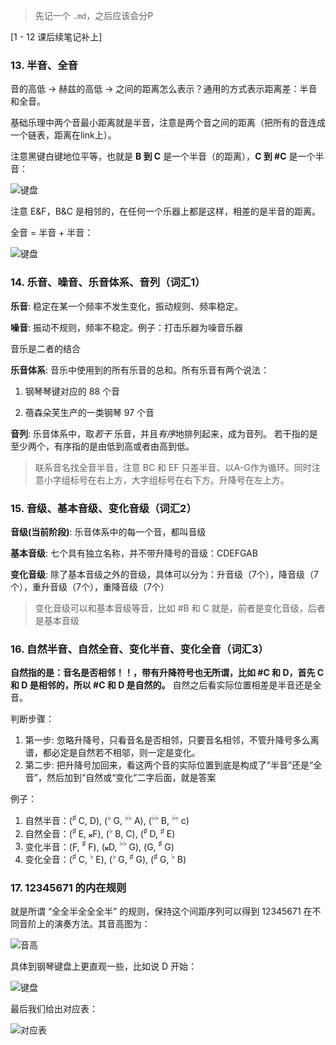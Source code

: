 > 先记一个 `.md`，之后应该会分P

[1 - 12 课后续笔记补上]


### 13. 半音、全音
音的高低 -> 赫兹的高低 -> 之间的距离怎么表示？通用的方式表示距离差：半音和全音。

基础乐理中两个音最小距离就是半音，注意是两个音之间的距离（把所有的音连成一个链表，距离在link上）。

注意黑键白键地位平等，也就是 **B 到 C** 是一个半音（的距离），**C 到 #C** 是一个半音：

![键盘](https://myblog-1316371247.cos.ap-shanghai.myqcloud.com/myblog/20250425005821972.png)

注意 E&F，B&C 是相邻的，在任何一个乐器上都是这样，相差的是半音的距离。

全音 = 半音 + 半音：

![键盘](https://myblog-1316371247.cos.ap-shanghai.myqcloud.com/myblog/20250425010422719.png)



### 14. 乐音、噪音、乐音体系、音列（词汇1）

**乐音**: 稳定在某一个频率不发生变化，振动规则、频率稳定。

**噪音**: 振动不规则，频率不稳定。例子：打击乐器为噪音乐器

音乐是二者的结合

**乐音体系**: 音乐中使用到的所有乐音的总和。所有乐音有两个说法：

1. 钢琴琴键对应的 88 个音

2. 蓓森朵芙生产的一类钢琴 97 个音

**音列**: 乐音体系中，取*若干* 乐音，并且*有序*地排列起来，成为音列。 若干指的是至少两个，有序指的是由低到高或者由高到低。

> 联系音名找全音半音，注意 BC 和 EF 只差半音、以A-G作为循环。同时注意小字组标号在右上方，大字组标号在右下方。升降号在左上方。




### 15. 音级、基本音级、变化音级（词汇2）

**音级(当前阶段)**: 乐音体系中的每一个音，都叫音级

**基本音级**: 七个具有独立名称，并不带升降号的音级：CDEFGAB

**变化音级**: 除了基本音级之外的音级，具体可以分为：升音级（7个），降音级（7个），重升音级（7个），重降音级（7个）

> 变化音级可以和基本音级等音，比如 #B 和 C 就是，前者是变化音级，后者是基本音级 




### 16. 自然半音、自然全音、变化半音、变化全音（词汇3）

**自然指的是：音名是否相邻！！，带有升降符号也无所谓，比如 #C 和 D，首先 C 和 D 是相邻的，所以 #C 和 D 是自然的。** 自然之后看实际位置相差是半音还是全音。

判断步骤：
1. 第一步: 忽略升降号，只看音名是否相邻，只要音名相邻，不管升降号多么离谱，都必定是自然若不相邬，则一定是变化。
2. 第二步: 把升降号加回来，看这两个音的实际位置到底是构成了“半音”还是“全音”，然后加到“自然或“变化”二字后面，就是答案

例子：
1. 自然半音：($^{\sharp}$ C, D), ($^{\flat}$ G, $^{\flat\flat}$ A),  ($^{\flat\flat}$ B, $^{\flat\flat}$ c)
2. 自然全音：($^{\sharp}$ E, 𝄪F), ($^{\flat}$ B, C), ($^{\sharp}$ D, $^{\sharp}$ E)
3. 变化半音：(F, $^{\sharp}$ F), (𝄪D, $^{\flat\flat}$ G),  (G, $^{\sharp}$ G)
4. 变化全音：($^{\sharp}$ C, $^{\flat}$ E), ($^{\flat}$ G, $^{\sharp}$ G), ($^{\sharp}$ G, $^{\flat}$ B)



### 17. 12345671 的内在规则

就是所谓 “全全半全全全半” 的规则，保持这个间距序列可以得到 12345671 在不同音阶上的演奏方法。其音高图为：

![音高](https://myblog-1316371247.cos.ap-shanghai.myqcloud.com/myblog/20250509095745015.png)


具体到钢琴键盘上更直观一些，比如说 D 开始：

![键盘](https://myblog-1316371247.cos.ap-shanghai.myqcloud.com/myblog/20250509095938457.png)

最后我们给出对应表：

![对应表](https://myblog-1316371247.cos.ap-shanghai.myqcloud.com/myblog/20250509100045374.png)



